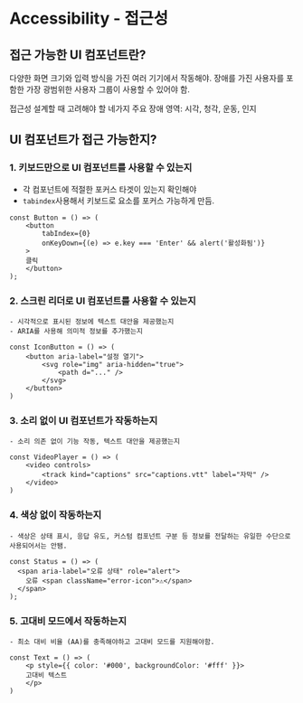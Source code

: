 # Accessibility - 접근성 
## 접근 가능한 UI 컴포넌트란?
다양한 화면 크기와 입력 방식을 가진 여러 기기에서 작동해야.
장애를 가진 사용자를 포함한 가장 광범위한 사용자 그룹이 사용할 수 있어야 함.

접근성 설계할 때 고려해야 할 네가지 주요 장애 영역: 시각, 청각, 운동, 인지 


## UI 컴포넌트가 접근 가능한지?
### 1. 키보드만으로 UI 컴포넌트를 사용할 수 있는지
- 각 컴포넌트에 적절한 포커스 타겟이 있는지 확인해야 
- `tabindex`사용해서 키보드로 요소를 포커스 가능하게 만듬. 

```tsx
const Button = () => (
    <button
        tabIndex={0}
        onKeyDown={(e) => e.key === 'Enter' && alert('활성화됨')}
    >
    클릭
    </button>
);
```


### 2. 스크린 리더로 UI 컴포넌트를 사용할 수 있는지 
    - 시각적으로 표시된 정보에 텍스트 대안을 제공했는지 
    - ARIA를 사용해 의미적 정보를 추가했는지

```tsx
const IconButton = () => (
    <button aria-label="설정 열기">
        <svg role="img" aria-hidden="true">
            <path d="..." />
        </svg>
    </button>
)
```

### 3. 소리 없이 UI 컴포넌트가 작동하는지
    - 소리 의존 없이 기능 작동, 텍스트 대안을 제공했는지 

```tsx
const VideoPlayer = () => (
    <video controls>
        <track kind="captions" src="captions.vtt" label="자막" />
    </video>
)

```

### 4. 색상 없이 작동하는지
    - 색상은 상태 표시, 응답 유도, 커스텀 컴포넌트 구분 등 정보를 전달하는 유일한 수단으로 사용되어서는 안됌. 

```tsx
const Status = () => (
  <span aria-label="오류 상태" role="alert">
    오류 <span className="error-icon">⚠️</span>
  </span>
);
```


### 5. 고대비 모드에서 작동하는지 
    - 최소 대비 비율 (AA)를 충족해야하고 고대비 모드를 지원해야함.

```tsx
const Text = () => (
    <p style={{ color: '#000', backgroundColor: '#fff' }}>
    고대비 텍스트 
    </p>
)

```